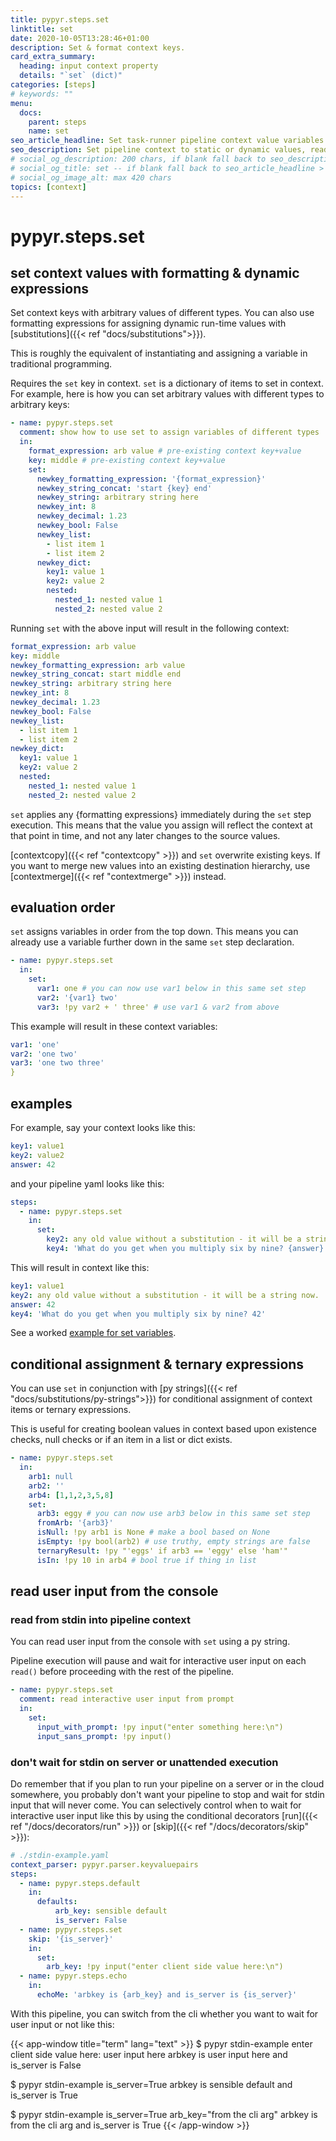 ```yaml
---
title: pypyr.steps.set
linktitle: set
date: 2020-10-05T13:28:46+01:00
description: Set & format context keys.
card_extra_summary:
  heading: input context property
  details: "`set` (dict)"
categories: [steps]
# keywords: ""
menu:
  docs:
    parent: steps
    name: set
seo_article_headline: Set task-runner pipeline context value variables.
seo_description: Set pipeline context to static or dynamic values, read interactive user input from stdin & use formatting expressions.
# social_og_description: 200 chars, if blank fall back to seo_description then description
# social_og_title: set -- if blank fall back to seo_article_headline > .Title. Max 70 chars
# social_og_image_alt: max 420 chars
topics: [context]
---
```

# pypyr.steps.set
## set context values with formatting & dynamic expressions
Set context keys with arbitrary values of different types. You can 
also use formatting expressions for assigning dynamic run-time values with
[substitutions]({{< ref "docs/substitutions">}}).

This is roughly the equivalent of instantiating and assigning a variable in 
traditional programming.

Requires the `set` key in context. `set` is a dictionary of
items to set in context. For example, here is how you can set arbitrary values
with different types to arbitrary keys:

```yaml
- name: pypyr.steps.set
  comment: show how to use set to assign variables of different types
  in:
    format_expression: arb value # pre-existing context key+value
    key: middle # pre-existing context key+value
    set:
      newkey_formatting_expression: '{format_expression}'
      newkey_string_concat: 'start {key} end'
      newkey_string: arbitrary string here
      newkey_int: 8
      newkey_decimal: 1.23
      newkey_bool: False
      newkey_list: 
        - list item 1
        - list item 2
      newkey_dict:
        key1: value 1
        key2: value 2
        nested: 
          nested_1: nested value 1
          nested_2: nested value 2
```

Running `set` with the above input will result in the following context:

```yaml
format_expression: arb value
key: middle
newkey_formatting_expression: arb value
newkey_string_concat: start middle end
newkey_string: arbitrary string here
newkey_int: 8
newkey_decimal: 1.23
newkey_bool: False
newkey_list: 
  - list item 1
  - list item 2
newkey_dict:
  key1: value 1
  key2: value 2
  nested: 
    nested_1: nested value 1
    nested_2: nested value 2
```

`set` applies any {formatting expressions} immediately during the 
`set` step execution. This means that the value you assign will
reflect the context at that point in time, and not any later changes to the 
source values.

[contextcopy]({{< ref "contextcopy" >}}) and `set` overwrite existing 
keys. If you want to merge new values into an existing destination hierarchy,
use [contextmerge]({{< ref "contextmerge" >}}) instead.

## evaluation order
`set` assigns variables in order from the top down. This means you can already
use a variable further down in the same `set` step declaration.

```yaml
- name: pypyr.steps.set
  in:
    set:
      var1: one # you can now use var1 below in this same set step
      var2: '{var1} two'
      var3: !py var2 + ' three' # use var1 & var2 from above
```

This example will result in these context variables:
```yaml
var1: 'one'
var2: 'one two'
var3: 'one two three'
}
```

## examples
For example, say your context looks like this:

```yaml
key1: value1
key2: value2
answer: 42
```

and your pipeline yaml looks like this:

```yaml
steps:
  - name: pypyr.steps.set
    in:
      set:
        key2: any old value without a substitution - it will be a string now.
        key4: 'What do you get when you multiply six by nine? {answer}'
```

This will result in context like this:

```yaml
key1: value1
key2: any old value without a substitution - it will be a string now.
answer: 42
key4: 'What do you get when you multiply six by nine? 42'
```

See a worked [example for set variables](https://github.com/pypyr/pypyr-example/blob/master/pipelines/set-variables.yaml).

## conditional assignment & ternary expressions
You can use `set` in conjunction with [py strings]({{< ref "docs/substitutions/py-strings">}})
for conditional assignment of context items or ternary expressions.

This is useful for creating boolean values in context based upon existence 
checks, null checks or if an item in a list or dict exists.

```yaml
- name: pypyr.steps.set
  in:
    arb1: null
    arb2: ''
    arb4: [1,1,2,3,5,8]
    set:
      arb3: eggy # you can now use arb3 below in this same set step
      fromArb: '{arb3}'
      isNull: !py arb1 is None # make a bool based on None
      isEmpty: !py bool(arb2) # use truthy, empty strings are false
      ternaryResult: !py "'eggs' if arb3 == 'eggy' else 'ham'"
      isIn: !py 10 in arb4 # bool true if thing in list
```

## read user input from the console
### read from stdin into pipeline context
You can read user input from the console with `set` using a py string.

Pipeline execution will pause and wait for interactive user input on each 
`read()` before proceeding with the rest of the pipeline.

```yaml
- name: pypyr.steps.set
  comment: read interactive user input from prompt
  in:
    set:
      input_with_prompt: !py input("enter something here:\n")
      input_sans_prompt: !py input()
```

### don't wait for stdin on server or unattended execution
Do remember that if you plan to run your pipeline on a server or in the cloud
somewhere, you probably don't want your pipeline to stop and wait for stdin
input that will never come. You can selectively control when to wait for 
interactive user input like this by using the conditional decorators 
[run]({{< ref "/docs/decorators/run" >}}) or 
[skip]({{< ref "/docs/decorators/skip" >}}):

```yaml
# ./stdin-example.yaml
context_parser: pypyr.parser.keyvaluepairs
steps:
  - name: pypyr.steps.default
    in:
      defaults:
          arb_key: sensible default
          is_server: False
  - name: pypyr.steps.set
    skip: '{is_server}'
    in:
      set:
        arb_key: !py input("enter client side value here:\n")
  - name: pypyr.steps.echo
    in:
      echoMe: 'arbkey is {arb_key} and is_server is {is_server}'
```

With this pipeline, you can switch from the cli whether you want to wait for 
user input or not like this:

{{< app-window title="term" lang="text" >}}
$ pypyr stdin-example
enter client side value here:
user input here
arbkey is user input here and is_server is False

$ pypyr stdin-example is_server=True
arbkey is sensible default and is_server is True

$ pypyr stdin-example is_server=True arb_key="from the cli arg"
arbkey is from the cli arg and is_server is True
{{< /app-window >}}
